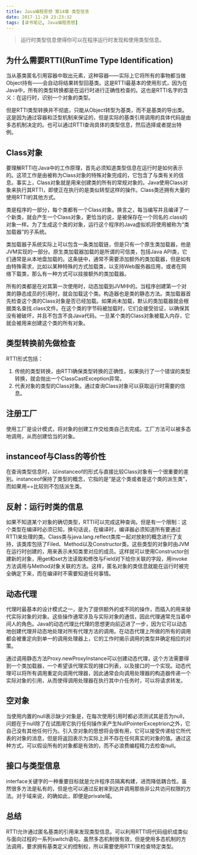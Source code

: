 ```yaml
---
title: Java编程思想 第14章 类型信息
date: 2017-11-29 23:23:32
tags: [读书笔记, Java编程思想]
---
```

> 运行时类型信息使得你可以在程序运行时发现和使用类型信息。
<!--more-->
## 为什么需要RTTI(RunTime Type Identification)

当从基类匿名引用容器中取出元素，这种容器——实际上它将所有的事物都当做Object持有——会自动将结果转型回基类。这是RTTI最基本的使用形式，因为在Java中，所有的类型转换都是在运行时进行正确性检查的。这也是RTTI名字的含义：在运行时，识别一个对象的类型。

但是RTTI类型转换并不彻底，只能从Object转型为基类，而不是基类的导出类。这是因为通过容器和泛型机制来保证的，但是实际的基类引用调用的具体代码是由多态机制决定的。也可以通过RTTI查询具体的类型信息，然后选择或者提出特例。

## Class对象

要理解RTTI在Java中的工作原理，首先必须知道类型信息在运行时是如何表示的。这项工作是由被称为Class对象的特殊对象完成的，它包含了与类有关的信息。事实上，Class对象就是用来创建类的所有的常规对象的。Java使用Class对象来执行其RTTI，即使正在执行的是类似转型这样的操作。Class类还拥有大量的使用RTTI的其他方式。

类是程序的一部分，每个类都有一个Class对象。换言之，每当编写并且编译了一个新类，就会产生一个Class对象，更恰当的说，是被保存在一个同名的.class的对象一样。为了生成这个类的对象，运行这个程序的Java虚拟机将使用被称为“类加载器”的子系统。

类加载器子系统实际上可以包含一条类加载链，但是只有一个原生类加载器，他是JVM实现的一部分。原生类加载器加载的是所谓的可信类，包括Java API类，它们通常是从本地盘加载的。这条链中，通常不需要添加额外的类加载器，但是如有由特殊需求，比如以某种特殊的方式加载类，以支持Web服务器应用，或者在网络下载类，那么有一种方式可以挂接额外的类加载器。

所有的类都是在对其第一次使用时，动态加载到JVM中的。当程序创建第一个对类的静态成员的引用时，就会加载这个类。构造器也是类的静态方法。类加载器首先检查这个类的Class对象是否已经加载。如果尚未加载，默认的类加载器就会根据类名查找.class文件。在这个类的字节码被加载时，它们会接受验证，以确保其没有被破坏，并且不包含不良Java代码。一旦某个类的Class对象被载入内存，它就会被用来创建这个类的所有对象。

## 类型转换前先做检查

RTTI形式包括：

1. 传统的类型转换，由RTTI确保类型转换的正确性，如果执行了一个错误的类型转换，就会抛出一个ClassCastException异常。
2. 代表对象的类型的Class对象。通过查询Class对象可以获取运行时需要的信息。

## 注册工厂

使用工厂是设计模式，将对象的创建工作交给类自己去完成。工厂方法可以被多态地调用，从而创建恰当的对象。

## instanceof与Class的等价性

在查询类型信息时，以instanceof的形式与直接比较Class对象有一个很重要的差别。instanceof保持了类型的概念，它指的是“是这个类或者是这个类的派生类”，而如果用==比较则不包括派生类。

## 反射：运行时类的信息

如果不知道某个对象的确切类型，RTTI可以完成这种查询。但是有一个限制：这个类型在编译时必须已知，换句话说，在编译时，编译器必须知道所有要通过RTTI来处理的类。Class类与java.lang.reflect类库一起对放射的概念进行了支持，该类库包括了Filed、Method以及Constructor类。这些类型的对象时由JVM在运行时创建的，用来表示未知类里对应的成员。这样就可以使用Constructor创建新的对象，用get和set方法读取和修改与Field对下给你关联的字段，用invoke方法调用与Method对象关联的方法。这样，匿名对象的类信息就能在运行时被完全确定下来，而在编译时不需要知道任何事情。

## 动态代理

代理时最基本的设计模式之一，是为了提供额外的或不同的操作，而插入的用来替代实际对象的对象。这些操作通常涉及与实际对象的通信，因此代理通常充当着中间人的角色。Java的动态代理比代理的思想更向前迈进了一步，因为它可以动态地创建代理并动态地处理对所有代理方法的调用。在动态代理上所做的所有的调用都会被重定向到单一的调用处理器上，它的工作时揭示调用的类型并确定相应的对策。

通过调用静态方法Proxy.newProxyInstance可以创建动态代理，这个方法需要得到一个类加载器，一个希望该代理实现的接口列表，以及接口的一个实现。动态代理可以将所有调用重定向调用代理器，因此通常会向调用处理器的构造器传递一个实际对象的引用，从而使得调用处理器在执行其中介任务时，可以将请求转发。

## 空对象

当使用内置的null表示缺少对象是，在每次使用引用时都必须测试其是否为null，问题在于null除了在试图用它执行任何操作来产生NullPointerExceptrion之外，它自己没有其他任何行为。引入空对象的思想将会很有用，它可以接受传递给它所代表的对象的消息，但是将返回表示为实际上并不存在任何真实的对象的值。通过这种方式，可以假设所有的对象都是有效的，而不必浪费编程精力去检查null。

## 接口与类型信息

interface关键字的一种重要目标就是允许程序员隔离构建，进而降低耦合性。虽然很多方法是私有的，但是也可以通过反射来到达并调用那些非公共访问权限的方法。对于域来说，的确如此，即便是private域。

## 总结

RTTI允许通过匿名基类的引用来发现类型信息。可以利用RTTI将代码组织成类似与面向过程的一系列switch语句。虽然多态机制很有效，但是使用多态机制的方法调用，要求拥有基类定义的控制权，所以需要使用RTTI来检查特定类型。